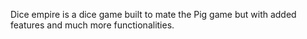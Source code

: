 Dice empire is a dice game built to mate the Pig game but with added features and much more functionalities.
